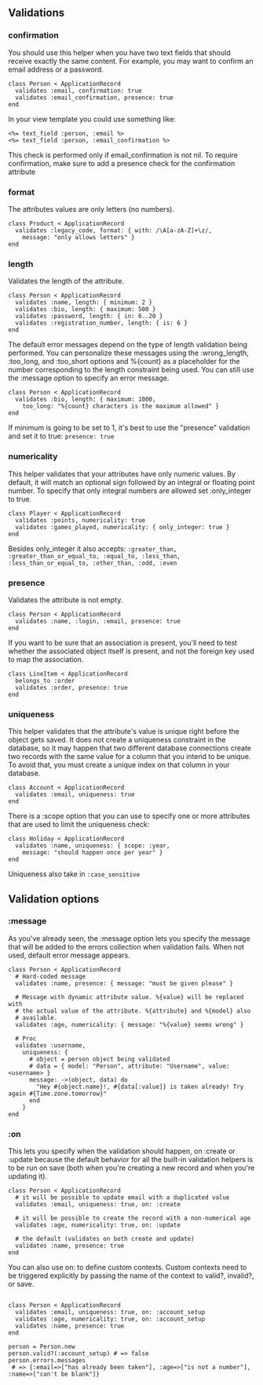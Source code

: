 ## Validations

### confirmation
You should use this helper when you have two text fields that should receive exactly the same content. For example, you may want to confirm an email address or a password. 
```
class Person < ApplicationRecord
  validates :email, confirmation: true
  validates :email_confirmation, presence: true
end
```

In your view template you could use something like:
```
<%= text_field :person, :email %>
<%= text_field :person, :email_confirmation %>
```

This check is performed only if email_confirmation is not nil. 
To require confirmation, make sure to add a presence check for the confirmation attribute

### format
The attributes values are only letters (no numbers).
```
class Product < ApplicationRecord
  validates :legacy_code, format: { with: /\A[a-zA-Z]+\z/,
    message: "only allows letters" }
end
```

### length
Validates the length of the attribute.
```
class Person < ApplicationRecord
  validates :name, length: { minimum: 2 }
  validates :bio, length: { maximum: 500 }
  validates :password, length: { in: 6..20 }
  validates :registration_number, length: { is: 6 }
end
```
The default error messages depend on the type of length validation being performed. You can personalize these messages using the :wrong_length, :too_long, and :too_short options and %{count} as a placeholder for the number corresponding to the length constraint being used. You can still use the :message option to specify an error message.
```
class Person < ApplicationRecord
  validates :bio, length: { maximum: 1000,
    too_long: "%{count} characters is the maximum allowed" }
end
```
If minimum is going to be set to 1, it's best to use the "presence" validation and set it to true: `presence: true`

### numericality
This helper validates that your attributes have only numeric values. By default, it will match an optional sign followed by an integral or floating point number. To specify that only integral numbers are allowed set :only_integer to true.
```
class Player < ApplicationRecord
  validates :points, numericality: true
  validates :games_played, numericality: { only_integer: true }
end
```
Besides only_integer it also accepts: `:greater_than, :greater_than_or_equal_to, :equal_to, :less_than, :less_than_or_equal_to, :other_than, :odd, :even`

### presence
Validates the attribute is not empty.
```
class Person < ApplicationRecord
  validates :name, :login, :email, presence: true
end
```
If you want to be sure that an association is present, you'll need to test whether the associated object itself is present, and not the foreign key used to map the association.
```
class LineItem < ApplicationRecord
  belongs_to :order
  validates :order, presence: true
end
```

### uniqueness
This helper validates that the attribute's value is unique right before the object gets saved. It does not create a uniqueness constraint in the database, so it may happen that two different database connections create two records with the same value for a column that you intend to be unique. To avoid that, you must create a unique index on that column in your database.
```
class Account < ApplicationRecord
  validates :email, uniqueness: true
end
```
There is a :scope option that you can use to specify one or more attributes that are used to limit the uniqueness check:
```
class Holiday < ApplicationRecord
  validates :name, uniqueness: { scope: :year,
    message: "should happen once per year" }
end
```
Uniqueness also take in `:case_sensitive` 

## Validation options
### :message
As you've already seen, the :message option lets you specify the message that will be added to the  errors collection when validation fails. When not used, default error message appears.
```
class Person < ApplicationRecord
  # Hard-coded message
  validates :name, presence: { message: "must be given please" }
 
  # Message with dynamic attribute value. %{value} will be replaced with
  # the actual value of the attribute. %{attribute} and %{model} also
  # available.
  validates :age, numericality: { message: "%{value} seems wrong" }
 
  # Proc
  validates :username,
    uniqueness: {
      # object = person object being validated
      # data = { model: "Person", attribute: "Username", value: <username> }
      message: ->(object, data) do
        "Hey #{object.name}!, #{data[:value]} is taken already! Try again #{Time.zone.tomorrow}"
      end
    }
end
```
### :on
This lets you specify when the validation should happen, on :create or :update because the default behavior for all the built-in validation helpers is to be run on save (both when you're creating a new record and when you're updating it).
```
class Person < ApplicationRecord
  # it will be possible to update email with a duplicated value
  validates :email, uniqueness: true, on: :create
 
  # it will be possible to create the record with a non-numerical age
  validates :age, numericality: true, on: :update
 
  # the default (validates on both create and update)
  validates :name, presence: true
end
```
You can also use on: to define custom contexts. Custom contexts need to be triggered explicitly by passing the name of the context to valid?, invalid?, or save.
```

class Person < ApplicationRecord
  validates :email, uniqueness: true, on: :account_setup
  validates :age, numericality: true, on: :account_setup
  validates :name, presence: true
end
 
person = Person.new
person.valid?(:account_setup) # => false
person.errors.messages
 # => {:email=>["has already been taken"], :age=>["is not a number"], :name=>["can't be blank"]}
 ```
